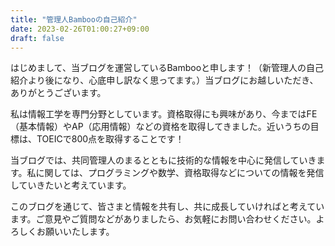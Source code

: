 ```yaml
---
title: "管理人Bambooの自己紹介"
date: 2023-02-26T01:00:27+09:00
draft: false
---
```


はじめまして、当ブログを運営しているBambooと申します！（新管理人の自己紹介より後になり、心底申し訳なく思ってます。）当ブログにお越しいただき、ありがとうございます。

私は情報工学を専門分野としています。資格取得にも興味があり、今まではFE（基本情報）やAP（応用情報）などの資格を取得してきました。近いうちの目標は、TOEICで800点を取得することです！

当ブログでは、共同管理人のまるとともに技術的な情報を中心に発信していきます。私に関しては、プログラミングや数学、資格取得などについての情報を発信していきたいと考えています。

このブログを通じて、皆さまと情報を共有し、共に成長していければと考えています。ご意見やご質問などがありましたら、お気軽にお問い合わせください。よろしくお願いいたします。